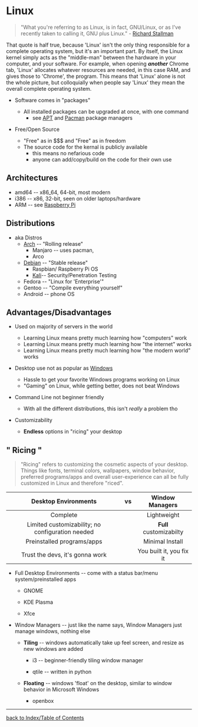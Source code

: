 # Linux
> "What you're referring to as Linux, is in fact, GNU/Linux, or as I've recently 
> taken to calling it, GNU plus Linux." - [Richard Stallman](https://www.lurkmore.com/view/GNU/Linux_rant)
 
That quote is half true, because 'Linux' isn't the only thing responsible for a
complete operating system, but it's an important part. By itself, the Linux kernel simply
acts as the "middle-man" between the hardware in your computer, and your software. For 
example, when opening ***another*** Chrome tab, 'Linux' allocates whatever resources are needed,
in this case RAM, and gives those to 'Chrome', the program. This means that 'Linux' alone 
is not the whole picture, but colloquially when people say 'Linux' they mean the 
overall complete operating system.

* Software comes in "packages" 
    - All installed packages can be upgraded at once, with one command
        + see [APT](APT.md) and [Pacman](Pacman.md) package managers

* Free/Open Source
    - "Free" as in $$$ and "Free" as in freedom
    - The source code for the kernal is publicly available
        + this means no nefarious code
        + anyone can add/copy/build on the code for their own use

## Architectures
* amd64 -- x86_64, 64-bit, most modern
* i386 -- x86, 32-bit, seen on older laptops/hardware
* ARM -- see [Raspberry Pi](RaspberryPi.md)

## Distributions
* aka Distros
    - [Arch](Arch.md) -- "Rolling release"
        + Manjaro -- uses pacman, 
        + Arco
    - [Debian](Debian.md) -- "Stable release"
        + Raspbian/ Raspberry Pi OS
        + [Kali](Kali.md)-- Security/Penetration Testing
    - Fedora -- "Linux for 'Enterprise'"
    - Gentoo -- "Compile everything yourself"
    - Android -- phone OS

## Advantages/Disadvantages

* Used on majority of servers in the world
    + Learning Linux means pretty much learning how "computers" work
    + Learning Linux means pretty much learning how "the internet" works
    + Learning Linux means pretty much learning how "the modern world" works

* Desktop use not as popular as [Windows](Windows.md)
    - Hassle to get your favorite Windows programs working on Linux
    - "Gaming" on Linux, while getting better, does not beat Windows

* Command Line not beginner friendly
    + With all the different distributions, this isn't *really* a problem tho

* Customizability
    + **Endless** options in "ricing" your desktop

## " Ricing "
> "Ricing" refers to customizing the cosmetic aspects of your desktop. Things like fonts, 
> terminal colors, wallpapers, window behavior, preferred programs/apps and overall 
> user-experience can all be fully customized in Linux and therefore "riced".

| Desktop Environments                             | vs    | Window Managers          |
| :---:                                            | :---: | :---:                    |
| Complete                                         |       | Lightweight              |
| Limited customizability; no configuration needed |       | **Full** customizabilty  |
| Preinstalled programs/apps                       |       | Minimal Install          |
| Trust the devs, it's gonna work                  |       | You built it, you fix it |

* Full Desktop Environments -- come with a status bar/menu system/preinstalled apps

    - GNOME

    - KDE Plasma

    - Xfce

* Window Managers -- just like the name says, Window Managers just manage windows, nothing else

    - **Tiling** -- windows automatically take up feel screen, and resize as new windows are added

        - i3 -- beginner-friendly tiling window manager

        - qtile -- written in python

    - **Floating** -- windows 'float' on the desktop, similar to window behavior in Microsoft Windows

        - openbox

---

[back to Index/Table of Contents](index.md)
